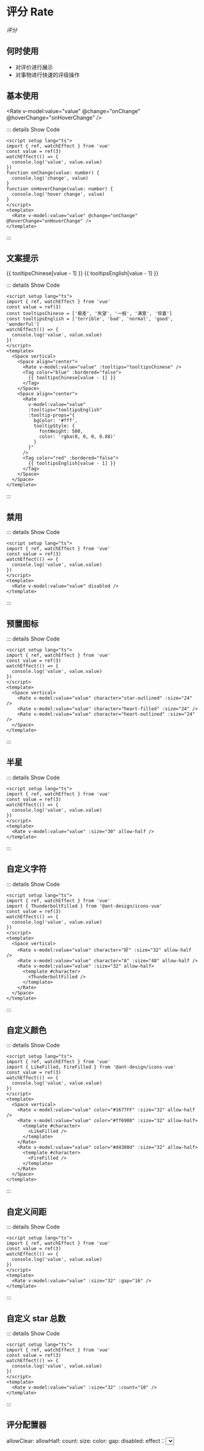 # 评分 Rate

<GlobalElement />

*评分*

## 何时使用

- 对评价进行展示
- 对事物进行快速的评级操作

<script setup lang="ts">
import { ref, watchEffect, reactive } from 'vue'
import { ThunderboltFilled, LikeFilled, FireFilled } from '@ant-design/icons-vue'
const value = ref(3)
const tooltipsChinese = ['极差', '失望', '一般', '满意', '惊喜']
const tooltipsEnglish = ['terrible', 'bad', 'normal', 'good', 'wonderful']
const characterOptions = [
  {
    label: 'star-outlined',
    value: 'star-outlined'
  },
  {
    label: 'star-filled',
    value: 'star-filled'
  },
  {
    label: 'heart-outlined',
    value: 'heart-outlined'
  },
  {
    label: 'heart-filled',
    value: 'heart-filled'
  },
  {
    label: 'custom-character',
    value: 'custom-character'
  }
]
const state = reactive({
  allowClear: true,
  allowHalf: true,
  count: 5,
  character: 'star-filled',
  customCharacter: 'S',
  size: 36,
  color: '#fadb14',
  gap: 8,
  disabled: false,
  value: 3
})
watchEffect(() => {
  console.log('value', value.value)
})
function onChange(value: number) {
  console.log('change', value)
}
function onHoverChange(value: number) {
  console.log('hover change', value)
}
</script>

## 基本使用

<Rate v-model:value="value" @change="onChange" @hoverChange="onHoverChange" />

::: details Show Code

```vue
<script setup lang="ts">
import { ref, watchEffect } from 'vue'
const value = ref(3)
watchEffect(() => {
  console.log('value', value.value)
})
function onChange(value: number) {
  console.log('change', value)
}
function onHoverChange(value: number) {
  console.log('hover change', value)
}
</script>
<template>
  <Rate v-model:value="value" @change="onChange" @hoverChange="onHoverChange" />
</template>
```

:::

## 文案提示

<Space vertical>
  <Space align="center">
    <Rate v-model:value="value" :tooltips="tooltipsChinese" />
    <Tag color="blue" :bordered="false">
      {{ tooltipsChinese[value - 1] }}
    </Tag>
  </Space>
  <Space align="center">
    <Rate
      v-model:value="value"
      :tooltips="tooltipsEnglish"
      :tooltip-props="{
        bgColor: '#fff',
        tooltipStyle: {
          fontWeight: 500,
          color: 'rgba(0, 0, 0, 0.88)'
        }
      }"
    />
    <Tag color="red" :bordered="false">
      {{ tooltipsEnglish[value - 1] }}
    </Tag>
  </Space>
</Space>

::: details Show Code

```vue
<script setup lang="ts">
import { ref, watchEffect } from 'vue'
const value = ref(3)
const tooltipsChinese = ['极差', '失望', '一般', '满意', '惊喜']
const tooltipsEnglish = ['terrible', 'bad', 'normal', 'good', 'wonderful']
watchEffect(() => {
  console.log('value', value.value)
})
</script>
<template>
  <Space vertical>
    <Space align="center">
      <Rate v-model:value="value" :tooltips="tooltipsChinese" />
      <Tag color="blue" :bordered="false">
        {{ tooltipsChinese[value - 1] }}
      </Tag>
    </Space>
    <Space align="center">
      <Rate
        v-model:value="value"
        :tooltips="tooltipsEnglish"
        :tooltip-props="{
          bgColor: '#fff',
          tooltipStyle: {
            fontWeight: 500,
            color: 'rgba(0, 0, 0, 0.88)'
          }
        }"
      />
      <Tag color="red" :bordered="false">
        {{ tooltipsEnglish[value - 1] }}
      </Tag>
    </Space>
  </Space>
</template>
```

:::

## 禁用

<Rate v-model:value="value" disabled />

::: details Show Code

```vue
<script setup lang="ts">
import { ref, watchEffect } from 'vue'
const value = ref(3)
watchEffect(() => {
  console.log('value', value.value)
})
</script>
<template>
  <Rate v-model:value="value" disabled />
</template>
```

:::

## 预置图标

<Space vertical>
  <Rate v-model:value="value" character="star-outlined" :size="24" />
  <Rate v-model:value="value" character="heart-filled" :size="24" />
  <Rate v-model:value="value" character="heart-outlined" :size="24" />
</Space>

::: details Show Code

```vue
<script setup lang="ts">
import { ref, watchEffect } from 'vue'
const value = ref(3)
watchEffect(() => {
  console.log('value', value.value)
})
</script>
<template>
  <Space vertical>
    <Rate v-model:value="value" character="star-outlined" :size="24" />
    <Rate v-model:value="value" character="heart-filled" :size="24" />
    <Rate v-model:value="value" character="heart-outlined" :size="24" />
  </Space>
</template>
```

:::

## 半星

<Rate v-model:value="value" :size="30" allow-half />

::: details Show Code

```vue
<script setup lang="ts">
import { ref, watchEffect } from 'vue'
const value = ref(3)
watchEffect(() => {
  console.log('value', value.value)
})
</script>
<template>
  <Rate v-model:value="value" :size="30" allow-half />
</template>
```

:::

## 自定义字符

<Space vertical>
  <Rate v-model:value="value" character="好" :size="32" allow-half />
  <Rate v-model:value="value" character="A" :size="48" allow-half />
  <Rate v-model:value="value" :size="32" allow-half>
    <template #character>
      <ThunderboltFilled />
    </template>
  </Rate>
</Space>

::: details Show Code

```vue
<script setup lang="ts">
import { ref, watchEffect } from 'vue'
import { ThunderboltFilled } from '@ant-design/icons-vue'
const value = ref(3)
watchEffect(() => {
  console.log('value', value.value)
})
</script>
<template>
  <Space vertical>
    <Rate v-model:value="value" character="好" :size="32" allow-half />
    <Rate v-model:value="value" character="A" :size="48" allow-half />
    <Rate v-model:value="value" :size="32" allow-half>
      <template #character>
        <ThunderboltFilled />
      </template>
    </Rate>
  </Space>
</template>
```

:::

## 自定义颜色

<Space vertical>
  <Rate v-model:value="value" color="#1677FF" :size="32" allow-half />
  <Rate v-model:value="value" color="#ff6900" :size="32" allow-half>
    <template #character>
      <LikeFilled />
    </template>
  </Rate>
  <Rate v-model:value="value" color="#d4380d" :size="32" allow-half>
    <template #character>
      <FireFilled />
    </template>
  </Rate>
</Space>

::: details Show Code

```vue
<script setup lang="ts">
import { ref, watchEffect } from 'vue'
import { LikeFilled, FireFilled } from '@ant-design/icons-vue'
const value = ref(3)
watchEffect(() => {
  console.log('value', value.value)
})
</script>
<template>
  <Space vertical>
    <Rate v-model:value="value" color="#1677FF" :size="32" allow-half />
    <Rate v-model:value="value" color="#ff6900" :size="32" allow-half>
      <template #character>
        <LikeFilled />
      </template>
    </Rate>
    <Rate v-model:value="value" color="#d4380d" :size="32" allow-half>
      <template #character>
        <FireFilled />
      </template>
    </Rate>
  </Space>
</template>
```

:::

## 自定义间距

<Rate v-model:value="value" :size="32" :gap="16" />

::: details Show Code

```vue
<script setup lang="ts">
import { ref, watchEffect } from 'vue'
const value = ref(3)
watchEffect(() => {
  console.log('value', value.value)
})
</script>
<template>
  <Rate v-model:value="value" :size="32" :gap="16" />
</template>
```

:::

## 自定义 star 总数

<Rate v-model:value="value" :size="32" :count="10" />

::: details Show Code

```vue
<script setup lang="ts">
import { ref, watchEffect } from 'vue'
const value = ref(3)
watchEffect(() => {
  console.log('value', value.value)
})
</script>
<template>
  <Rate v-model:value="value" :size="32" :count="10" />
</template>
```

:::

## 评分配置器

<Row :gutter="[24, 12]">
  <Col :span="6">
    <Space vertical> allowClear:<Switch v-model="state.allowClear" /> </Space>
  </Col>
  <Col :span="6">
    <Space vertical> allowHalf:<Switch v-model="state.allowHalf" /> </Space>
  </Col>
  <Col :span="6">
    <Flex gap="small" vertical> count:<Slider v-model:value="state.count" :min="3" :max="10" /> </Flex>
  </Col>
  <Col :span="6">
    <Flex gap="small" vertical> size:<Slider v-model:value="state.size" :min="10" :max="100" /> </Flex>
  </Col>
  <Col :span="6">
    <Flex gap="small" vertical> color:<ColorPicker v-model:value="state.color" /> </Flex>
  </Col>
  <Col :span="6">
    <Flex gap="small" vertical> gap:<Slider v-model:value="state.gap" :min="0" :max="100" /> </Flex>
  </Col>
  <Col :span="6">
    <Space vertical> disabled:<Switch v-model="state.disabled" /> </Space>
  </Col>
  <Col :span="6">
    <Flex gap="small" vertical> effect：<Select :options="characterOptions" v-model="state.character" /> </Flex>
  </Col>
  <Col :span="6" v-if="state.character === 'custom-character'">
    <Flex gap="small" vertical>
      character:<Input v-model:value="state.customCharacter" placeholder="customCharacter" />
    </Flex>
  </Col>
</Row>
<Badge :value="state.value" style="margin-top: 30px">
  <Rate
    v-bind="state"
    :character="state.character === 'custom-character' ? state.customCharacter : state.character"
    v-model:value="state.value"
  />
</Badge>

::: details Show Code

```vue
<script setup lang="ts">
import { ref, watchEffect, reactive } from 'vue'
const characterOptions = [
  {
    label: 'star-outlined',
    value: 'star-outlined'
  },
  {
    label: 'star-filled',
    value: 'star-filled'
  },
  {
    label: 'heart-outlined',
    value: 'heart-outlined'
  },
  {
    label: 'heart-filled',
    value: 'heart-filled'
  },
  {
    label: 'custom-character',
    value: 'custom-character'
  }
]
const value = ref(3)
const state = reactive({
  allowClear: true,
  allowHalf: true,
  count: 5,
  character: 'star-filled',
  customCharacter: 'S',
  size: 36,
  color: '#fadb14',
  gap: 8,
  disabled: false
})
</script>
<template>
  <Row :gutter="[24, 12]">
    <Col :span="6">
      <Space vertical> allowClear:<Switch v-model="state.allowClear" /> </Space>
    </Col>
    <Col :span="6">
      <Space vertical> allowHalf:<Switch v-model="state.allowHalf" /> </Space>
    </Col>
    <Col :span="6">
      <Flex gap="small" vertical> count:<Slider v-model:value="state.count" :min="3" :max="10" /> </Flex>
    </Col>
    <Col :span="6">
      <Flex gap="small" vertical> size:<Slider v-model:value="state.size" :min="10" :max="100" /> </Flex>
    </Col>
    <Col :span="6">
      <Flex gap="small" vertical> color:<ColorPicker v-model:value="state.color" /> </Flex>
    </Col>
    <Col :span="6">
      <Flex gap="small" vertical> gap:<Slider v-model:value="state.gap" :min="0" :max="100" /> </Flex>
    </Col>
    <Col :span="6">
      <Space vertical> disabled:<Switch v-model="state.disabled" /> </Space>
    </Col>
    <Col :span="6">
      <Flex gap="small" vertical> effect：<Select :options="characterOptions" v-model="state.character" /> </Flex>
    </Col>
    <Col :span="6" v-if="state.character === 'custom-character'">
      <Flex gap="small" vertical>
        character:<Input v-model:value="state.customCharacter" placeholder="customCharacter" />
      </Flex>
    </Col>
  </Row>
  <Badge :value="value" style="margin-top: 30px">
    <Rate
      v-bind="state"
      :character="state.character === 'custom-character' ? state.customCharacter : state.character"
      v-model:value="value"
    />
  </Badge>
</template>
```

:::

## APIs

### Rate

参数 | 说明 | 类型 | 默认值
:-- | :-- | :-- | :--
allowClear | 是否允许再次点击后清除 | boolean | true
allowHalf | 是否允许半选 | boolean | false
count | `star` 总数 | number | 5
character | 字符或图标，预置四种图标 | 'star-outlined' &#124; 'star-filled' &#124; 'heart-outlined' &#124; 'heart-filled' &#124; string &#124; slot | 'star-filled'
size | 字符大小，单位 `px` | number | 20
color | 字符选中颜色 | string | '#fadb14'
gap | 字符间距，单位 `px` | number | 8
disabled | 只读，无法进行交互 | boolean | false
tooltips | 自定义每项的提示信息 | string[] | []
tooltipProps | `Tooltip` 组件属性配置，参考 [Tooltip Props](https://Kitesource.github.io/composed-ui/guide/components/tooltip.html#tooltip) | object | {}
value <Tag color="cyan">v-model</Tag> | 当前数，受控值 `0,1,2,3...` | number | 0

## Slots

名称 | 说明 | 类型
:-- | :-- | :--
character | 自定义字符或图标 | v-slot:character="{ value }"
tooltip | 自定义每项的提示信息 | v-slot:tooltip="{ tooltip, value }"

## Events

名称 | 说明 | 类型
:-- | :-- | :--
change | 选择时的回调 | (value: number) => void
hoverChange | 鼠标经过时数值变化的回调 | (value: number) => void
